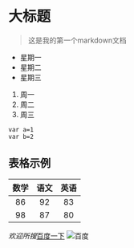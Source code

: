 # 大标题

>这是我的第一个markdown文档

- 星期一
- 星期二
- 星期三

1. 周一
2. 周二
3. 周三

```
var a=1
var b=2
```

## 表格示例

| 数学 | 语文 | 英语 |
|:---:|:---:|:---:|
| 86 | 92  | 83 |
| 98 | 87  | 80 |

*欢迎所搜*[百度一下](https://baidu.com)
![百度](https://www.baidu.com/img/bd_logo1.png?where=super)
